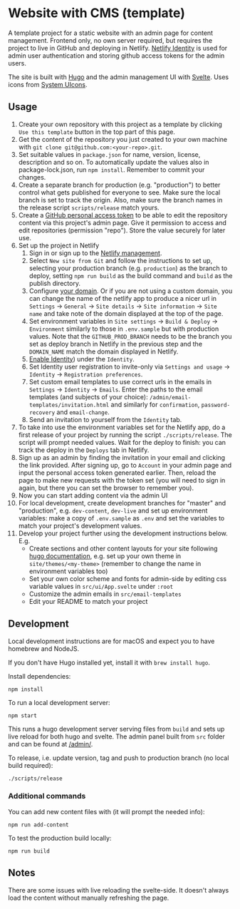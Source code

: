 # Website with CMS (template)

A template project for a static website with an admin page for content management. Frontend only, no own server required, but requires the project to live in GitHub and deploying in Netlify. [Netlify Identity](https://docs.netlify.com/visitor-access/identity/) is used for admin user authentication and storing github access tokens for the admin users.

The site is built with [Hugo](https://gohugo.io/) and the admin management UI with [Svelte](https://svelte.dev/). Uses icons from [System UIcons](https://systemuicons.com/).

## Usage

1. Create your own repository with this project as a template by clicking `Use this template` button in the top part of this page.
1. Get the content of the repository you just created to your own machine with `git clone git@github.com:<your-repo>.git`.
1. Set suitable values in `package.json` for name, version, license, description and so on. To automatically update the values also in package-lock.json, run `npm install`. Remember to commit your changes.
1. Create a separate branch for production (e.g. "production") to better control what gets published for everyone to see. Make sure the local branch is set to track the origin. Also, make sure the branch names in the release script `scripts/release` match yours.
1. Create a [GitHub personal access token](https://docs.github.com/en/github/authenticating-to-github/creating-a-personal-access-token) to be able to edit the repository content via this project's admin page. Give it permission to access and edit repositories (permission "repo"). Store the value securely for later use.
1. Set up the project in Netlify
   1. Sign in or sign up to the [Netlify management](https://app.netlify.com/).
   1. Select `New site from Git` and follow the instructions to set up, selecting your production branch (e.g. `production`) as the branch to deploy, setting `npm run build` as the build command and `build` as the publish directory.
   1. Configure [your domain](https://docs.netlify.com/domains-https/custom-domains/#definitions). Or if you are not using a custom domain, you can change the name of the netlify app to produce a nicer url in `Settings` -> `General` -> `Site details` -> `Site information` -> `Site name` and take note of the domain displayed at the top of the page.
   1. Set environment variables in `Site settings` -> `Build & Deploy` -> `Environment` similarly to those in `.env.sample` but with production values. Note that the `GITHUB_PROD_BRANCH` needs to be the branch you set as deploy branch in Netlify in the previous step and the `DOMAIN_NAME` match the domain displayed in Netlify.
   1. [Enable Identity](https://docs.netlify.com/visitor-access/identity/#enable-identity-in-the-ui)) under the `Identity`.
   1. Set Identity user registration to invite-only via `Settings and usage` -> `Identity` -> `Registration preferences`.
   1. Set custom email templates to use correct urls in the emails in `Settings` -> `Identity` -> `Emails`. Enter the paths to the email templates (and subjects of your choice): `/admin/email-templates/invitation.html` and similarly for `confirmation`, `password-recovery` and `email-change`.
   1. Send an invitation to yourself from the `Identity` tab.
1. To take into use the environment variables set for the Netlify app, do a first release of your project by running the script `./scripts/release`. The script will prompt needed values. Wait for the deploy to finish: you can track the deploy in the `Deploys` tab in Netlify.
1. Sign up as an admin by finding the invitation in your email and clicking the link provided. After signing up, go to `Account` in your admin page and input the personal access token generated earlier. Then, reload the page to make new requests with the token set (you will need to sign in again, but there you can set the browser to remember you).
1. Now you can start adding content via the admin UI
1. For local development, create development branches for "master" and "production", e.g. `dev-content`, `dev-live` and set up environment variables: make a copy of `.env.sample` as `.env` and set the variables to match your project's development values.
1. Develop your project further using the development instructions below. E.g.
   - Create sections and other content layouts for your site following [hugo documentation](https://gohugo.io/documentation/), e.g. set up your own theme in `site/themes/<my-theme>` (remember to change the name in environment variables too)
   - Set your own color scheme and fonts for admin-side by editing css variable values in `src/ui/App.svelte` under `:root`
   - Customize the admin emails in `src/email-templates`
   - Edit your README to match your project

## Development

Local development instructions are for macOS and expect you to have homebrew and NodeJS.

If you don't have Hugo installed yet, install it with `brew install hugo`.

Install dependencies:

```
npm install
```

To run a local development server:

```
npm start
```

This runs a hugo development server serving files from `build` and sets up live reload for both hugo and svelte. The admin panel built from `src` folder and can be found at [/admin/](http://localhost:1313/admin/).

To release, i.e. update version, tag and push to production branch (no local build required):

```
./scripts/release
```

### Additional commands

You can add new content files with (it will prompt the needed info):

```
npm run add-content
```

To test the production build locally:

```
npm run build
```

## Notes

There are some issues with live reloading the svelte-side. It doesn't always load the content without manually refreshing the page.
